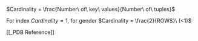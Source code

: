 $Cardinality = \frac{Number\ of\ key\ values}{Number\ of\ tuples}$

For index $Cardinality=1$, for gender $Cardinality = \frac{2}{ROWS}\ (<1)$ 

[[_PDB Reference]]